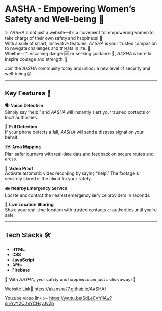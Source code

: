 # AASHA - Empowering Women’s Safety and Well-being 🌸  

✨ *AASHA* is not just a website—it’s a movement for empowering women to take charge of their own safety and happiness! 💖  
With a suite of smart, innovative features, *AASHA* is your trusted companion to navigate challenges and threats in life. 🙌  
Whether it’s escaping danger 🆘 or seeking guidance 🙏, *AASHA* is here to inspire courage and strength. 💪  

Join the *AASHA* community today and unlock a new level of security and well-being.😊 

---

## **Key Features 🌟**  

🗣️ **Voice Detection**  
Simply say “help,” and *AASHA* will instantly alert your trusted contacts or local authorities.  

📱 **Fall Detection**  
If your phone detects a fall, *AASHA* will send a distress signal on your behalf.  

🗺️ **Area Mapping**  
Plan safer journeys with real-time data and feedback on secure routes and areas.  

🎥 **Video Proof**  
Activate automatic video recording by saying “help.” The footage is securely stored in the cloud for your safety.  

🚑 **Nearby Emergency Service**  
Locate and contact the nearest emergency service providers in seconds.  

📍 **Live Location Sharing**  
Share your real-time location with trusted contacts or authorities until you’re safe.  

---

## **Tech Stacks 🛠️**  
- **HTML**  
- **CSS**  
- **JavaScript**  
- **APIs**  
- **Firebase**  

💖 With *AASHA*, your safety and happiness are just a click away! 💖  

Website Link🔗 https://akansha77.github.io/AASHA/

Youtube video link :-- https://youtu.be/SdLeCVh1lAw?si=YvY2CJmYCHqvJv2p
